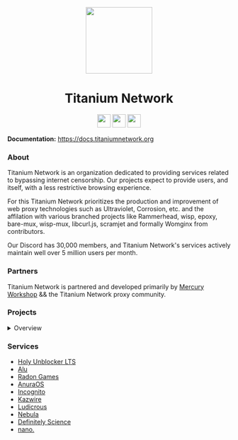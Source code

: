 <p align="center">
<kbd>
<img width="150px" src="https://avatars.githubusercontent.com/u/47227492">
</kbd>
</p>

<h1 align="center">Titanium Network</h1>

<p align="center">
<a href="https://discord.gg/unblock"><img height="30px" src="https://img.shields.io/badge/Discord-7289DA?style=for-the-badge&logo=discord&logoColor=white"><img></a>
<a href="https://twitter.com/TitaniumNetDev"><img height="30px" src="https://img.shields.io/badge/Twitter-1DA1F2?style=for-the-badge&logo=twitter&logoColor=white"><img></a>
<a href="https://reddit.com/r/TitaniumNetwork"><img height="30px" src="https://img.shields.io/badge/Reddit-FF4500?style=for-the-badge&logo=reddit&logoColor=white"><img></a>
</p>

**Documentation:** https://docs.titaniumnetwork.org

### About
Titanium Network is an organization dedicated to providing services related to bypassing internet censorship. Our projects expect to provide users, and itself, with a less restrictive browsing experience. 

For this Titanium Network prioritizes the production and improvement of web proxy technologies such as Ultraviolet, Corrosion, etc. and the affilation with various branched projects like Rammerhead, wisp, epoxy, bare-mux, wisp-mux, libcurl.js, scramjet and formally Womginx from contributors. 

Our Discord has 30,000 members, and Titanium Network's services actively maintain well over 5 million users per month.

### Partners

Titanium Network is partnered and developed primarily by [Mercury Workshop](https://github.com/MercuryWorkshop/) && the Titanium Network proxy community.

### Projects
<details>
<summary>Overview</summary>

#### Active
- [Ultraviolet](https://github.com/titaniumnetwork-dev/Ultraviolet)
- [Holy Unblocker LTS](https://github.com/QuiteAFancyEmerald/Holy-Unblocker)
- [Alu](https://github.com/titaniumnetwork-dev/Alu)
- [Definitely Science](https://github.com/lich2king/Definitely-Science)
- [epoxy-tls](https://github.com/MercuryWorkshop/epoxy-tls)
- [bare-mux](https://github.com/MercuryWorkshop/bare-mux)
- [libcurl.js](https://github.com/ading2210/libcurl.js)
- [wisp](https://github.com/MercuryWorkshop/wisp-protocol)
- [anuraOS](https://github.com/MercuryWorkshop/anuraOS)
- [scramjet](https://github.com/MercuryWorkshop/scramjet)
- [nano.](https://github.com/titaniumnetwork-dev/nano)


#### Affiliated
- [Rammerhead](https://github.com/binary-person/rammerhead)
- [Womginx](https://github.com/binary-person/womginx)
- [Holy Unblocker](https://github.com/QuiteAFancyEmerald/Holy-Unblocker)
- [Alu](https://github.com/titaniumnetwork-dev/Alu)
- [epoxy-tls](https://github.com/MercuryWorkshop/epoxy-tls)
- [bare-mux](https://github.com/MercuryWorkshop/bare-mux)
- [libcurl.js](https://github.com/ading2210/libcurl.js)
- [wisp](https://github.com/MercuryWorkshop/wisp-protocol)
- [anuraOS](https://github.com/MercuryWorkshop/anuraOS)

#### Old
- [Incognito](https://github.com/caracal-js/Incognito)
- [Hypertabs](https://github.com/B3ATDROP3R/Hypertabs)
- Corrosion
- Vanadium
- Reborn
- Alloy
- Resilience
- Via Unblocker (PyDodge)
- PyDodge B
- P2
- Pheonix Reborn
- Boardwalk
- TitaniumLite
- Powermouse
- Material Unblocker
- Chat-Utils (cursed)
- Muun
- [Athlon1600/php-proxy](https://github.com/Athlon1600/php-proxy)

</details>

### Services
- [Holy Unblocker LTS](https://holyunblocker.org)
- [Alu](https://aluu.xyz)
- [Radon Games](https://radon.games/)
- [AnuraOS](https://anura.pro/)
- [Incognito](https://incog.works/)
- [Kazwire](https://kazwire.com/)
- [Ludicrous](https://github.com/titaniumnetwork-dev/Ludicrous)
- [Nebula](https://nebulaproxy.io)
- [Definitely Science](https://definitelyscience.com/)
- [nano.](https://github.com/titaniumnetwork-dev/nano)
